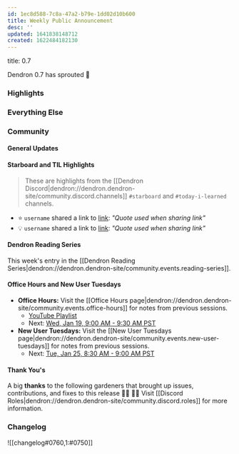```yaml
---
id: 1ec8d588-7c8a-47a2-b79e-1dd02d10b600
title: Weekly Public Announcement
desc: ''
updated: 1641838148712
created: 1622484182130
---
```


<!-- Replace frontmatter title-->
title: 0.7

Dendron 0.7 has sprouted  🌱

### Highlights

### Everything Else

### Community

#### General Updates
<!-- TODO: Delete this section if not appliacble -->

#### Starboard and TIL Highlights
<!-- TODO: update links. Delete section is no new items-->
> These are highlights from the [[Dendron Discord|dendron://dendron.dendron-site/community.discord.channels]] `#starboard` and `#today-i-learned` channels.

- ⭐ `username` shared a link to [link](example.com): _"Quote used when sharing link"_
- 💡 `username` shared a link to [link](example.com): _"Quote used when sharing link"_

#### Dendron Reading Series

This week's entry in the [[Dendron Reading Series|dendron://dendron.dendron-site/community.events.reading-series]].

#### Office Hours and New User Tuesdays

- **Office Hours:** Visit the [[Office Hours page|dendron://dendron.dendron-site/community.events.office-hours]] for notes from previous sessions.
    - [YouTube Playlist](https://link.dendron.so/6yPa)
    - Next: [Wed, Jan 19, 9:00 AM - 9:30 AM PST](https://link.dendron.so/luma)
- **New User Tuesdays:** Visit the [[New User Tuesdays page|dendron://dendron.dendron-site/community.events.new-user-tuesdays]] for notes from previous sessions.
    - Next: [Tue, Jan 25, 8:30 AM - 9:00 AM PST](https://link.dendron.so/luma)

#### Thank You's

A big **thanks** to the following gardeners that brought up issues, contributions, and fixes to this release :man_farmer: :woman_farmer: 
Visit [[Discord Roles|dendron://dendron.dendron-site/community.discord.roles]] for more information.

### Changelog
![[changelog#0760,1:#0750]]
